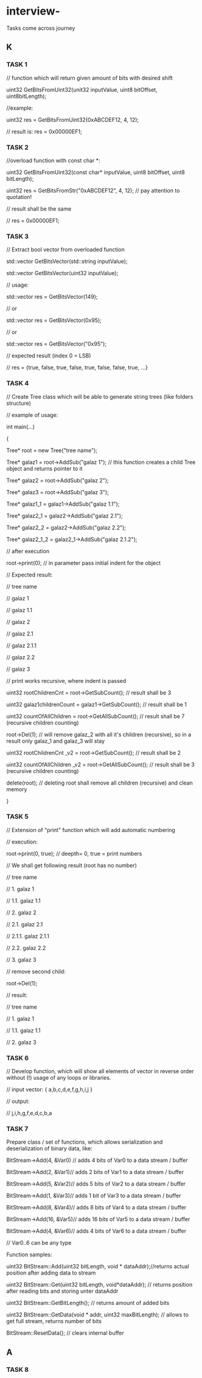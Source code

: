 # interview-
Tasks come across journey

## K
### TASK 1 

// function which will return given amount of bits with desired shift

uint32 GetBitsFromUint32(unit32 inputValue, uint8 bitOffset, uint8bitLength);

//example:

uint32 res = GetBitsFromUint32(0xABCDEF12, 4, 12);

// result is: res = 0x00000EF1;




### TASK 2

//overload function with const char *:

uint32 GetBitsFromUint32(const char* inputValue, uint8 bitOffset, uint8 bitLength);

uint32 res = GetBitsFromStr("0xABCDEF12", 4, 12); // pay attention to quotation!

// result shall be the same

// res = 0x00000EF1;




### TASK 3

// Extract bool vector from overloaded function

std::vector<bool> GetBitsVector(std::string inputValue);

std::vector<bool> GetBitsVector(uint32 inputValue);

// usage:

std::vector<bool> res = GetBitsVector(149);

// or

std::vector<bool> res = GetBitsVector(0x95);

// or

std::vector<bool> res = GetBitsVector("0x95");

// expected result (index 0 = LSB)

// res = {true, false, true, false, true, false, false, true, ...}





### TASK 4

// Create Tree class which will be able to generate string trees (like folders structure)

// example of usage:

 

int main(...)

{

   Tree* root = new Tree("tree name");

   Tree* galaz1 = root->AddSub("galaz 1"); // this function creates a child Tree object and returns pointer to it

   Tree* galaz2 = root->AddSub("galaz 2");

   Tree* galaz3 = root->AddSub("galaz 3");

   Tree* galaz1_1 = galaz1->AddSub("galaz 1.1");

   Tree* galaz2_1 = galaz2->AddSub("galaz 2.1");

   Tree* galaz2_2 = galaz2->AddSub("galaz 2.2");

   Tree* galaz2_1_2 = galaz2_1->AddSub("galaz 2.1.2");

   // after execution

   root->print(0); // in parameter pass initial indent for the object

   // Expected result:

   // tree name

   //    galaz 1

   //       galaz 1.1

   //    galaz 2

   //       galaz 2.1

   //        galaz 2.1.1

   //       galaz 2.2

   //    galaz 3

   // print works recursive, where indent is passed

 

   uint32 rootChildrenCnt = root->GetSubCount(); // result shall be 3

   uint32 galaz1childrenCount = galaz1->GetSubCount(); // result shall be 1

   uint32 countOfAllChildren = root->GetAllSubCount(); // result shall be 7 (recursive children counting)

 

   root->Del(1); // will remove galaz_2 with all it's children (recursive), so in a result only galaz_1 and galaz_3 will stay

 

   uint32 rootChildrenCnt _v2 = root->GetSubCount(); // result shall be 2

   uint32 countOfAllChildren _v2 = root->GetAllSubCount(); // result shall be 3 (recursive children counting)

 

   delete(root); // deleting root shall remove all children (recursive) and clean memory

}

 


### TASK 5

// Extension of "print" function which will add automatic numbering

// execution:

root->print(0, true); // deepth= 0, true = print numbers

 

   // We shall get following result (root has no number)

   // tree name

   //    1. galaz 1

   //       1.1. galaz 1.1

   //    2. galaz 2

   //       2.1. galaz 2.1

   //        2.1.1. galaz 2.1.1

   //       2.2. galaz 2.2

   //    3. galaz 3

 

// remove second child:

root->Del(1);

// result:

// tree name

//    1. galaz 1

//       1.1. galaz 1.1

//    2. galaz 3

 


### TASK 6

// Develop function, which will show all elements of vector in reverse order without (!) usage of any loops or libraries.

// input vector: { a,b,c,d,e,f,g,h,i,j }

// output:

// j,i,h,g,f,e,d,c,b,a

 


### TASK 7

Prepare class / set of functions, which allows serialization and deserialization of binary data, like:

BitStream->Add(4, &Var0) // adds 4 bits of Var0 to a data stream / buffer

BitStream->Add(2, &Var1)// adds 2 bits of Var1 to a data stream / buffer

BitStream->Add(5, &Var2)// adds 5 bits of Var2 to a data stream / buffer

BitStream->Add(1, &Var3)// adds 1 bit of Var3 to a data stream / buffer

BitStream->Add(8, &Var4)// adds 8 bits of Var4 to a data stream / buffer

BitStream->Add(16, &Var5)// adds 16 bits of Var5 to a data stream / buffer

BitStream->Add(4, &Var6)// adds 4 bits of Var6 to a data stream / buffer

// Var0..6 can be any type

 

Function samples:

uint32 BitStream::Add(uint32 bitLength, void * dataAddr);//returns actual position after adding data to stream

uint32 BitStream::Get(uint32 bitLength, void*dataAddr); // returns position after reading bits and storing unter dataAddr

uint32 BitStream::GetBitLength(); // returns amount of added bits 

uint32 BitStream::GetData(void * addr, uint32 maxBitLength); // allows to get full stream, returns  number of bits

BitStream::ResetData(); // clears internal buffer

## A
### TASK 8
